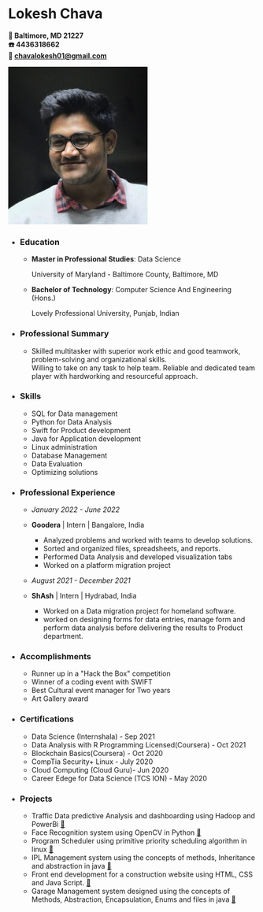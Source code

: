 # Lokesh Chava
**📍 Baltimore, MD 21227**  
**☎️  4436318662**  
**📧 chavalokesh01@gmail.com**

![Profile_image](images/Headshot.jpg)
 * ### Education 
   * **Master in Professional Studies**: Data Science
     
     University of Maryland - Baltimore County, Baltimore, MD
   * **Bachelor of Technology**: Computer Science And Engineering (Hons.)
     
     Lovely Professional University, Punjab, Indian
 * ### Professional Summary
   * Skilled multitasker with superior work ethic and good teamwork, problem-solving and organizational skills.  
     Willing to take on any task to help team. Reliable and dedicated team player with hardworking and resourceful approach.
 * ### Skills
   * SQL for Data management
   * Python for Data Analysis
   * Swift for Product development
   * Java for Application development
   * Linux administration
   * Database Management
   * Data Evaluation
   * Optimizing solutions
* ### Professional Experience
  * *January 2022 - June 2022*
  * **Goodera** | Intern | Bangalore, India
    * Analyzed problems and worked with teams to develop solutions.
    * Sorted and organized files, spreadsheets, and reports.
    * Performed Data Analysis and developed visualization tabs
    * Worked on a platform migration project

  * *August 2021 - December 2021*
  * **ShAsh** | Intern | Hydrabad, India
    * Worked on a Data migration project for homeland software.
    * worked on designing forms for data entries, manage form and perform data analysis before delivering the results to Product department.
 
* ### Accomplishments
  * Runner up in a "Hack the Box" competition
  * Winner of a coding event with SWIFT
  * Best Cultural event manager for Two years
  * Art Gallery award
* ### Certifications
  * Data Science (Internshala) - Sep 2021
  * Data Analysis with R Programming Licensed(Coursera) - Oct 2021
  * Blockchain Basics(Coursera) - Oct 2020
  * CompTia Security+ Linux - July 2020
  * Cloud Computing (Cloud Guru)- Jun 2020
  * Career Edege for Data Science (TCS ION) - May 2020
* ### Projects
  *  Traffic Data predictive Analysis and dashboarding using Hadoop and PowerBi [🔗](https://github.com/lokeshchava/DATA603_Final_project)
  *  Face Recognition system using OpenCV in Python [🔗](https://github.com/lokeshchava/Face-Recognition-Using-AI-1)
  *  Program Scheduler using primitive priority scheduling algorithm in linux [🔗](https://github.com/lokeshchava/prority-scheduling)
  *  IPL Management system using the concepts of methods, Inheritance and abstraction in java [🔗](https://github.com/lokeshchava/garage-management-system-in-java)
  *  Front end development for a construction website using HTML, CSS and Java Script. [🔗](https://github.com/lokeshchava/HTML-project)
  *  Garage Management system designed using the concepts of Methods, Abstraction, Encapsulation, Enums and files in java [🔗](https://github.com/lokeshchava/garage-management-system-in-java)


